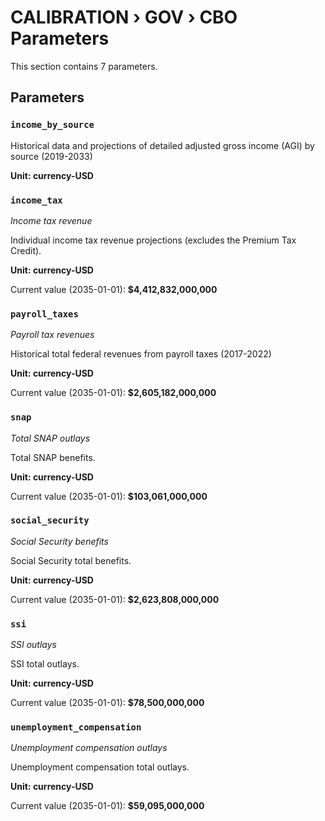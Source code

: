 # CALIBRATION › GOV › CBO Parameters

This section contains 7 parameters.

## Parameters

### `income_by_source`

Historical data and projections of detailed adjusted gross income (AGI) by source (2019-2033)

**Unit: currency-USD**


### `income_tax`
*Income tax revenue*

Individual income tax revenue projections (excludes the Premium Tax Credit).

**Unit: currency-USD**

Current value (2035-01-01): **$4,412,832,000,000**


### `payroll_taxes`
*Payroll tax revenues*

Historical total federal revenues from payroll taxes (2017-2022)

**Unit: currency-USD**

Current value (2035-01-01): **$2,605,182,000,000**


### `snap`
*Total SNAP outlays*

Total SNAP benefits.

**Unit: currency-USD**

Current value (2035-01-01): **$103,061,000,000**


### `social_security`
*Social Security benefits*

Social Security total benefits.

**Unit: currency-USD**

Current value (2035-01-01): **$2,623,808,000,000**


### `ssi`
*SSI outlays*

SSI total outlays.

**Unit: currency-USD**

Current value (2035-01-01): **$78,500,000,000**


### `unemployment_compensation`
*Unemployment compensation outlays*

Unemployment compensation total outlays.

**Unit: currency-USD**

Current value (2035-01-01): **$59,095,000,000**

